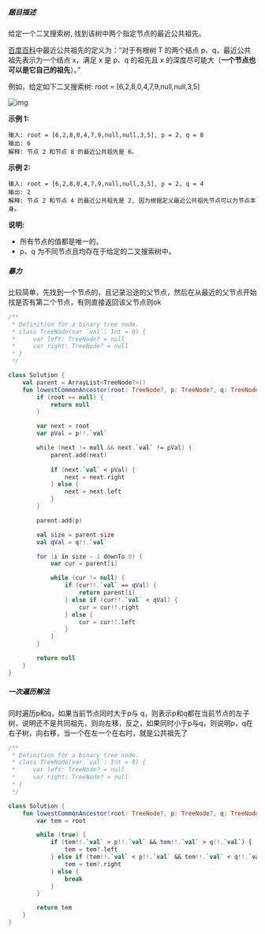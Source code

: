 ##### 题目描述

给定一个二叉搜索树, 找到该树中两个指定节点的最近公共祖先。

[百度百科](https://baike.baidu.com/item/最近公共祖先/8918834?fr=aladdin)中最近公共祖先的定义为：“对于有根树 T 的两个结点 p、q，最近公共祖先表示为一个结点 x，满足 x 是 p、q 的祖先且 x 的深度尽可能大（**一个节点也可以是它自己的祖先**）。”

例如，给定如下二叉搜索树: root = [6,2,8,0,4,7,9,null,null,3,5]

![img](https://assets.leetcode-cn.com/aliyun-lc-upload/uploads/2018/12/14/binarysearchtree_improved.png)

 

**示例 1:**

```
输入: root = [6,2,8,0,4,7,9,null,null,3,5], p = 2, q = 8
输出: 6 
解释: 节点 2 和节点 8 的最近公共祖先是 6。
```

**示例 2:**

```
输入: root = [6,2,8,0,4,7,9,null,null,3,5], p = 2, q = 4
输出: 2
解释: 节点 2 和节点 4 的最近公共祖先是 2, 因为根据定义最近公共祖先节点可以为节点本身。
```

 

**说明:**

- 所有节点的值都是唯一的。
- p、q 为不同节点且均存在于给定的二叉搜索树中。





##### 暴力

比较简单，先找到一个节点的，且记录沿途的父节点，然后在从最近的父节点开始找是否有第二个节点，有则直接返回该父节点则ok



```kotlin
/**
 * Definition for a binary tree node.
 * class TreeNode(var `val`: Int = 0) {
 *     var left: TreeNode? = null
 *     var right: TreeNode? = null
 * }
 */

class Solution {
    val parent = ArrayList<TreeNode?>()
    fun lowestCommonAncestor(root: TreeNode?, p: TreeNode?, q: TreeNode?): TreeNode? {
        if (root == null) {
            return null
        }

        var next = root
        var pVal = p!!.`val`

        while (next != null && next.`val` != pVal) {
            parent.add(next)
            
            if (next.`val` < pVal) {
                next = next.right
            } else {
                next = next.left
            }
        }

        parent.add(p)

        val size = parent.size
        val qVal = q!!.`val`

        for (i in size - 1 downTo 0) {
            var cur = parent[i]

            while (cur != null) {
                if (cur!!.`val` == qVal) {
                    return parent[i]
                } else if (cur!!.`val` < qVal) {
                    cur = cur!!.right
                } else {
                    cur = cur!!.left
                }
            }
        }

        return null
    }
}
```

##### 一次遍历解法



同时遍历p和q，如果当前节点同时大于p与 q，则表示p和q都在当前节点的左子树，说明还不是共同祖先，则向左移，反之，如果同时小于p与q，则说明p，q在右子树，向右移，当一个在左一个在右时，就是公共祖先了

```kotlin
/**
 * Definition for a binary tree node.
 * class TreeNode(var `val`: Int = 0) {
 *     var left: TreeNode? = null
 *     var right: TreeNode? = null
 * }
 */

class Solution {
    fun lowestCommonAncestor(root: TreeNode?, p: TreeNode?, q: TreeNode?): TreeNode? {
        var tem = root

        while (true) {
            if (tem!!.`val` > p!!.`val` && tem!!.`val` > q!!.`val`) {
                tem = tem?.left
            } else if (tem!!.`val` < p!!.`val` && tem!!.`val` < q!!.`val`) {
                tem = tem?.right
            } else {
                break
            }
        }

        return tem
    }
}
```

